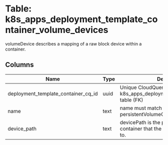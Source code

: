 
# Table: k8s_apps_deployment_template_container_volume_devices
volumeDevice describes a mapping of a raw block device within a container.
## Columns
| Name        | Type           | Description  |
| ------------- | ------------- | -----  |
|deployment_template_container_cq_id|uuid|Unique CloudQuery ID of k8s_apps_deployment_template_containers table (FK)|
|name|text|name must match the name of a persistentVolumeClaim in the pod|
|device_path|text|devicePath is the path inside of the container that the device will be mapped to.|
